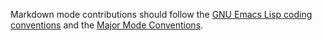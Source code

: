 Markdown mode contributions should follow
the [GNU Emacs Lisp coding conventions](https://www.gnu.org/software/emacs/manual/html_node/elisp/Coding-Conventions.html) and the [Major Mode Conventions](https://www.gnu.org/software/emacs/manual/html_node/elisp/Major-Mode-Conventions.html#Major-Mode-Conventions).

